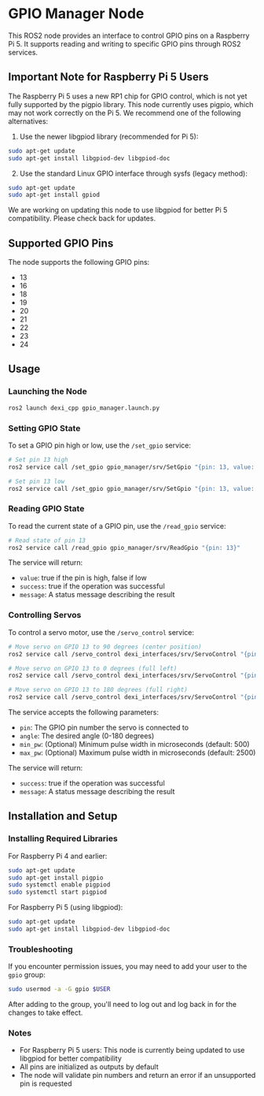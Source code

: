 # GPIO Manager Node

This ROS2 node provides an interface to control GPIO pins on a Raspberry Pi 5. It supports reading and writing to specific GPIO pins through ROS2 services.

## Important Note for Raspberry Pi 5 Users

The Raspberry Pi 5 uses a new RP1 chip for GPIO control, which is not yet fully supported by the pigpio library. This node currently uses pigpio, which may not work correctly on the Pi 5. We recommend one of the following alternatives:

1. Use the newer libgpiod library (recommended for Pi 5):
```bash
sudo apt-get update
sudo apt-get install libgpiod-dev libgpiod-doc
```

2. Use the standard Linux GPIO interface through sysfs (legacy method):
```bash
sudo apt-get update
sudo apt-get install gpiod
```

We are working on updating this node to use libgpiod for better Pi 5 compatibility. Please check back for updates.

## Supported GPIO Pins

The node supports the following GPIO pins:
- 13
- 16
- 18
- 19
- 20
- 21
- 22
- 23
- 24

## Usage

### Launching the Node

```bash
ros2 launch dexi_cpp gpio_manager.launch.py
```

### Setting GPIO State

To set a GPIO pin high or low, use the `/set_gpio` service:

```bash
# Set pin 13 high
ros2 service call /set_gpio gpio_manager/srv/SetGpio "{pin: 13, value: true}"

# Set pin 13 low
ros2 service call /set_gpio gpio_manager/srv/SetGpio "{pin: 13, value: false}"
```

### Reading GPIO State

To read the current state of a GPIO pin, use the `/read_gpio` service:

```bash
# Read state of pin 13
ros2 service call /read_gpio gpio_manager/srv/ReadGpio "{pin: 13}"
```

The service will return:
- `value`: true if the pin is high, false if low
- `success`: true if the operation was successful
- `message`: A status message describing the result

### Controlling Servos

To control a servo motor, use the `/servo_control` service:

```bash
# Move servo on GPIO 13 to 90 degrees (center position)
ros2 service call /servo_control dexi_interfaces/srv/ServoControl "{pin: 13, angle: 90.0}"

# Move servo on GPIO 13 to 0 degrees (full left)
ros2 service call /servo_control dexi_interfaces/srv/ServoControl "{pin: 13, angle: 0.0}"

# Move servo on GPIO 13 to 180 degrees (full right)
ros2 service call /servo_control dexi_interfaces/srv/ServoControl "{pin: 13, angle: 180.0}"
```

The service accepts the following parameters:
- `pin`: The GPIO pin number the servo is connected to
- `angle`: The desired angle (0-180 degrees)
- `min_pw`: (Optional) Minimum pulse width in microseconds (default: 500)
- `max_pw`: (Optional) Maximum pulse width in microseconds (default: 2500)

The service will return:
- `success`: true if the operation was successful
- `message`: A status message describing the result

## Installation and Setup

### Installing Required Libraries

For Raspberry Pi 4 and earlier:
```bash
sudo apt-get update
sudo apt-get install pigpio
sudo systemctl enable pigpiod
sudo systemctl start pigpiod
```

For Raspberry Pi 5 (using libgpiod):
```bash
sudo apt-get update
sudo apt-get install libgpiod-dev libgpiod-doc
```

### Troubleshooting

If you encounter permission issues, you may need to add your user to the `gpio` group:
```bash
sudo usermod -a -G gpio $USER
```

After adding to the group, you'll need to log out and log back in for the changes to take effect.

### Notes

- For Raspberry Pi 5 users: This node is currently being updated to use libgpiod for better compatibility
- All pins are initialized as outputs by default
- The node will validate pin numbers and return an error if an unsupported pin is requested 